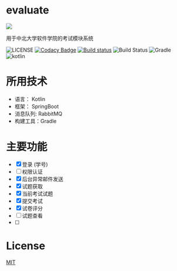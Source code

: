 # evaluate

![](./icon.png)

用于中北大学软件学院的考试模块系统

![LICENSE]()
[![Codacy Badge](https://api.codacy.com/project/badge/Grade/785a46140de94c00aee0a05a59e76086)](https://app.codacy.com/app/youngxhui/evaluate?utm_source=github.com&utm_medium=referral&utm_content=youngxhui/evaluate&utm_campaign=badger)
[![Build status](https://ci.appveyor.com/api/projects/status/ohh6mcfiumv4sxno?svg=true)](https://ci.appveyor.com/project/youngxhui/evaluate)
![Build Status](https://travis-ci.com/youngxhui/evaluate.svg?token=njtvkNwPTgPqZDxjvXks&branch=master)
![Gradle](https://img.shields.io/badge/gradle-4.4-green.svg)
![kotlin](https://img.shields.io/badge/kotlin-1.2.21-orange.svg)

# 所用技术

- 语言： Kotlin
- 框架： SpringBoot
- 消息队列: RabbitMQ
- 构建工具：Gradle

# 主要功能

- [x] 登录 (学号)   
- [ ] 权限认证  
- [x] 后台异常邮件发送
- [x] 试题获取
- [x] 当前考试试题
- [x] 提交考试
- [x] 试卷评分
- [ ] 试题查看 
- [ ] 

# License

[MIT](./LICENSE)
